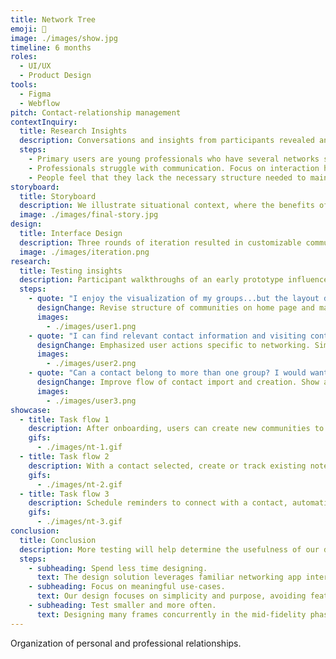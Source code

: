```yaml
---
title: Network Tree
emoji: 👥
image: ./images/show.jpg
timeline: 6 months
roles: 
  - UI/UX
  - Product Design
tools:
  - Figma
  - Webflow
pitch: Contact-relationship management
contextInquiry:
  title: Research Insights
  description: Conversations and insights from participants revealed an opportunity to reimagine the clarity and organization of personal-professional network management.
  steps:
    - Primary users are young professionals who have several networks spread across different applications.
    - Professionals struggle with communication. Focus on interaction history may help address this.
    - People feel that they lack the necessary structure needed to maintain relationships.
storyboard:
  title: Storyboard
  description: We illustrate situational context, where the benefits of clear contact organization become apparent.
  image: ./images/final-story.jpg
design:
  title: Interface Design
  description: Three rounds of iteration resulted in customizable communities that emphasize visual indicators and ease of access.
  image: ./images/iteration.png
research:
  title: Testing insights
  description: Participant walkthroughs of an early prototype influenced changes to key frames and interaction flows.
  steps:
    - quote: "I enjoy the visualization of my groups...but the layout does not feel as organized. Too many contacts may become overwhelming"
      designChange: Revise structure of communities on home page and make affordances clearer to execute.
      images:
        - ./images/user1.png
    - quote: "I can find relevant contact information and visiting contact pages seems useful. Scheduling reminders feels burdensome"
      designChange: Emphasized user actions specific to networking. Simplified drafting and scheduling experience.
      images:
        - ./images/user2.png
    - quote: "Can a contact belong to more than one group? I would want a flexible way to import specific contacts or add entirely new ones"
      designChange: Improve flow of contact import and creation. Show associations to groups more clearly.
      images:
        - ./images/user3.png
showcase:
  - title: Task flow 1
    description: After onboarding, users can create new communities to organize new or existing contacts
    gifs:
      - ./images/nt-1.gif
  - title: Task flow 2
    description: With a contact selected, create or track existing notes on person or interaction.
    gifs:
      - ./images/nt-2.gif
  - title: Task flow 3
    description: Schedule reminders to connect with a contact, automatically integrated to your calendar.
    gifs:
      - ./images/nt-3.gif
conclusion:
  title: Conclusion
  description: More testing will help determine the usefulness of our design solution
  steps:
    - subheading: Spend less time designing.
      text: The design solution leverages familiar networking app interfaces, integrating user research to create a tailored contact-relationship management system.
    - subheading: Focus on meaningful use-cases.
      text: Our design focuses on simplicity and purpose, avoiding feature overload to prevent delays and ensure a more useful solution, centered on real user interactions and scenarios.
    - subheading: Test smaller and more often.
      text: Designing many frames concurrently in the mid-fidelity phase led to information overload. Testing smaller and more frequently ensures features are useful and enhance the experience.
---
```


Organization of personal and professional relationships.

